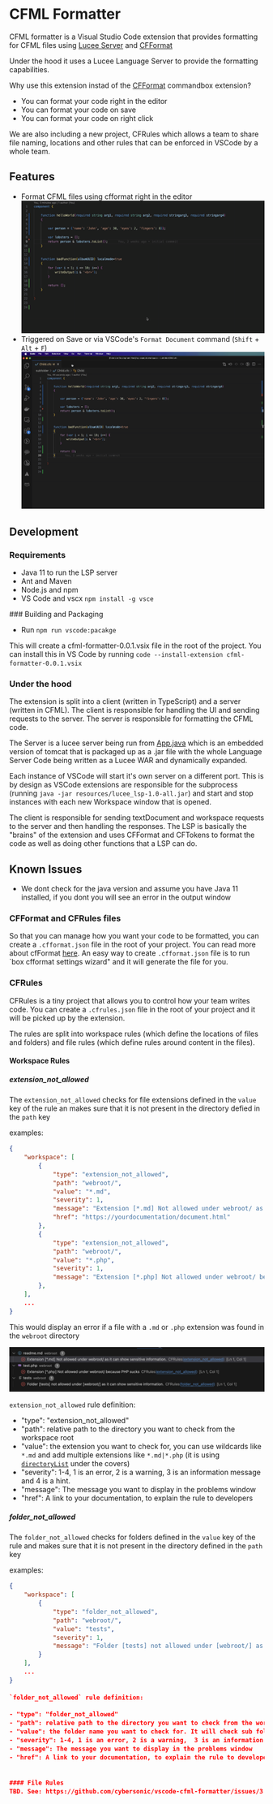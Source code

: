 # CFML Formatter

CFML formatter is a Visual Studio Code extension that provides formatting for CFML files using [Lucee Server](https://www.lucee.org/) and [CFFormat](https://github.com/jcberquist/commandbox-cfformat)

Under the hood it uses a Lucee Language Server to provide the formatting capabilities. 

Why use this extension instad of the [CFFormat](https://www.forgebox.io/view/commandbox-cfformat) commandbox extension?

- You can format your code right in the editor
- You can format your code on save
- You can format your code on right click

We are also including a new project, CFRules which allows a team to share file naming, locations and other rules that can be enforced in VSCode by a whole team.

## Features
- Format CFML files using cfformat right in the editor
![Right click format](assets/RightClickFormat.gif "Right click format")
- Triggered on Save or via VSCode's `Format Document` command (`Shift` + `Alt` + `F`)
![Format on Save](assets/FormatOnSave.gif "Format on Save")
## Development

### Requirements
- Java 11 to run the LSP server
- Ant and Maven
- Node.js and npm
- VS Code and vscx `npm install -g vsce`

### Building and Packaging
- Run `npm run vscode:pacakge`

This will create a cfml-formatter-0.0.1.vsix file in the root of the project. You can install this in VS Code by running `code --install-extension cfml-formatter-0.0.1.vsix`

### Under the hood

The extension is split into a client (written in TypeScript) and a server (written in CFML). The client is responsible for handling the UI and sending requests to the server. The server is responsible for formatting the CFML code.

The Server is a lucee server being run from [App.java](server/src/main/java/org/lucee/App.java) which is an embedded version of tomcat that is packaged up as a .jar file with the whole Language Server Code being written as a Lucee WAR and dynamically expanded. 

Each instance of VSCode will start it's own server on a different port. This is by design as VSCode extensions are responsible for the subprocess (running `java -jar resources/lucee_lsp-1.0-all.jar`) and start and stop instances with each new Workspace window that is opened.

The client is responsible for sending  textDocument and workspace requests to the server and then handling the responses. The LSP is basically the "brains" of the extension and uses CFFormat and CFTokens to format the code as well as doing other functions that a LSP can do. 

## Known Issues
- We dont check for the java version and assume you have Java 11 installed, if you dont you will see an error in the output window

### CFFormat and CFRules files
So that you can manage how you want your code to be formatted, you can create a `.cfformat.json` file in the root of your project. You can read more about cfFormat [here](https://www.forgebox.io/view/commandbox-cfformat). An easy way to create `.cfformat.json` file is to run `box cfformat settings wizard" and it will generate the file for you.

### CFRules
CFRules is a tiny project that allows you to control how your team writes code. You can create a `.cfrules.json` file in the root of your project and it will be picked up by the extension. 

The rules are split into workspace rules (which define the locations of files and folders) and file rules (which define rules around content in the files).

#### Workspace Rules
##### extension_not_allowed
The `extension_not_allowed` checks for file extensions defined in the `value` key of the rule an makes sure that it is not present in the directory defied in the `path` key

examples:

```json
{
    "workspace": [
        {
            "type": "extension_not_allowed",
            "path": "webroot/",
            "value": "*.md",
            "severity": 1,
            "message": "Extension [*.md] Not allowed under webroot/ as it can show sensitive information.",
            "href": "https://yourdocumentation/document.html"
        },
        {
            "type": "extension_not_allowed",
            "path": "webroot/",
            "value": "*.php",
            "severity": 1,
            "message": "Extension [*.php] Not allowed under webroot/ because PHP sucks"
        },
    ],
    ...
}
```
This would display an error if a file with a `.md` or `.php` extension was found in the `webroot` directory

![Workspace Problems](assets/workspace_rules.png "File Location Errors")

`extension_not_allowed` rule definition:

- "type": "extension_not_allowed"
- "path": relative path to the directory you want to check from the workspace root
- "value": the extension you want to check for, you can use wildcards like `*.md` and add multiple extensions like `*.md|*.php` (it is using [`directoryList`](https://docs.lucee.org/reference/functions/directorylist.html) under the covers)
- "severity": 1-4, 1 is an error, 2 is a warning,  3 is an information message and 4 is a hint.
- "message": The message you want to display in the problems window
- "href": A link to your documentation, to explain the rule to developers

##### folder_not_allowed
The `folder_not_allowed` checks for folders defined in the `value` key of the rule and makes sure that it is not present in the directory defined in the `path` key


examples:

```json
{
    "workspace": [
        {
            "type": "folder_not_allowed",
            "path": "webroot/",
            "value": "tests",
            "severity": 1,
            "message": "Folder [tests] not allowed under [webroot/] as it can show sensitive information."
        }
    ],
    ...
}

`folder_not_allowed` rule definition:

- "type": "folder_not_allowed"
- "path": relative path to the directory you want to check from the workspace root
- "value": the folder name you want to check for. It will check sub folders too. 
- "severity": 1-4, 1 is an error, 2 is a warning,  3 is an information message and 4 is a hint.
- "message": The message you want to display in the problems window
- "href": A link to your documentation, to explain the rule to developers


#### File Rules
TBD. See: https://github.com/cybersonic/vscode-cfml-formatter/issues/3
